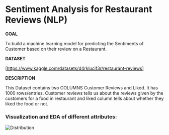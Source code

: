 <h1>Sentiment Analysis for Restaurant Reviews (NLP)</h1>

**GOAL**

To build a machine learning model for predicting the Sentiments of Customer based on their review on a Restaurant.

**DATASET**

[https://www.kaggle.com/datasets/d4rklucif3r/restaurant-reviews]

**DESCRIPTION**

This Dataset contains two COLUMNS Customer Reviews and Liked. It has 1000 rows/entries.
Customer reviews tells us about the reviews given by the customers for a food in restaurant and liked column tells about whether they liked the food or not.

### Visualization and EDA of different attributes:

<img alt="Distribution" src="./Images/distribution plot 1.png">
